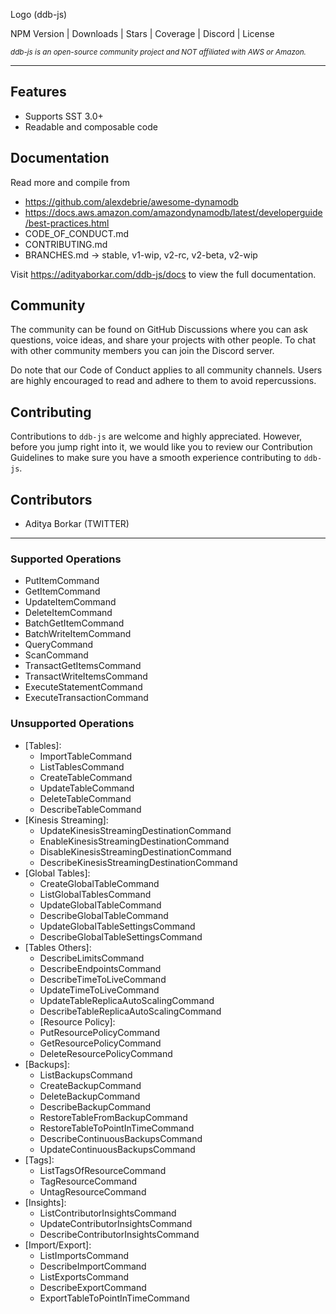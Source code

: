 Logo (ddb-js)

NPM Version | Downloads | Stars | Coverage | Discord | License

<sub><em>
ddb-js is an open-source community project and NOT affiliated with AWS or Amazon.
</em></sub>

---

## Features

- Supports SST 3.0+
- Readable and composable code

## Documentation

Read more and compile from
- https://github.com/alexdebrie/awesome-dynamodb
- https://docs.aws.amazon.com/amazondynamodb/latest/developerguide/best-practices.html
- CODE_OF_CONDUCT.md
- CONTRIBUTING.md
- BRANCHES.md -> stable, v1-wip, v2-rc, v2-beta, v2-wip

Visit https://adityaborkar.com/ddb-js/docs to view the full documentation.

## Community

The community can be found on GitHub Discussions where you can ask questions, voice ideas, and share your projects with other people. To chat with other community members you can join the Discord server.

Do note that our Code of Conduct applies to all community channels. Users are highly encouraged to read and adhere to them to avoid repercussions.

## Contributing

Contributions to `ddb-js` are welcome and highly appreciated. However, before you jump right into it, we would like you to review our Contribution Guidelines to make sure you have a smooth experience contributing to `ddb-js`.

## Contributors

<!-- We would like to thank all the contributors who helped make `ddb-js` better -->

- Aditya Borkar (TWITTER)

---

### Supported Operations

- PutItemCommand
- GetItemCommand
- UpdateItemCommand
- DeleteItemCommand
- BatchGetItemCommand
- BatchWriteItemCommand
- QueryCommand
- ScanCommand
- TransactGetItemsCommand
- TransactWriteItemsCommand
- ExecuteStatementCommand
- ExecuteTransactionCommand

### Unsupported Operations

- [Tables]:
   - ImportTableCommand
   - ListTablesCommand
   - CreateTableCommand
   - UpdateTableCommand
   - DeleteTableCommand
   - DescribeTableCommand
- [Kinesis Streaming]:
   - UpdateKinesisStreamingDestinationCommand
   - EnableKinesisStreamingDestinationCommand
   - DisableKinesisStreamingDestinationCommand
   - DescribeKinesisStreamingDestinationCommand
- [Global Tables]:
   - CreateGlobalTableCommand
   - ListGlobalTablesCommand
   - UpdateGlobalTableCommand
   - DescribeGlobalTableCommand
   - UpdateGlobalTableSettingsCommand
   - DescribeGlobalTableSettingsCommand
- [Tables Others]:
   - DescribeLimitsCommand
   - DescribeEndpointsCommand
   - DescribeTimeToLiveCommand
   - UpdateTimeToLiveCommand
   - UpdateTableReplicaAutoScalingCommand
   - DescribeTableReplicaAutoScalingCommand
   - [Resource Policy]:
   - PutResourcePolicyCommand
   - GetResourcePolicyCommand
   - DeleteResourcePolicyCommand
- [Backups]:
   - ListBackupsCommand
   - CreateBackupCommand
   - DeleteBackupCommand
   - DescribeBackupCommand
   - RestoreTableFromBackupCommand
   - RestoreTableToPointInTimeCommand
   - DescribeContinuousBackupsCommand
   - UpdateContinuousBackupsCommand
- [Tags]:
   - ListTagsOfResourceCommand
   - TagResourceCommand
   - UntagResourceCommand
- [Insights]:
   - ListContributorInsightsCommand
   - UpdateContributorInsightsCommand
   - DescribeContributorInsightsCommand
- [Import/Export]:
   - ListImportsCommand
   - DescribeImportCommand
   - ListExportsCommand
   - DescribeExportCommand
   - ExportTableToPointInTimeCommand

